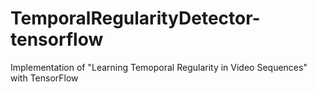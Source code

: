 # TemporalRegularityDetector-tensorflow
Implementation of "Learning Temoporal Regularity in Video Sequences" with TensorFlow
